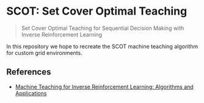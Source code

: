 # SCOT: Set Cover Optimal Teaching
> Set Cover Optimal Teaching for Sequential Decision Making with Inverse Reinforcement Learning

In this repository we hope to recreate the SCOT machine teaching algorithm for custom grid environments.

## References
- [Machine Teaching for Inverse Reinforcement Learning: Algorithms and Applications](https://arxiv.org/pdf/1805.07687.pdf)

